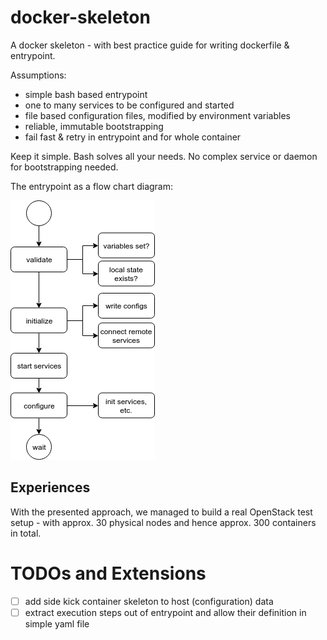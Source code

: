 # docker-skeleton

A docker skeleton - with best practice guide for writing dockerfile &amp; entrypoint.

Assumptions:
 - simple bash based entrypoint
 - one to many services to be configured and started
 - file based configuration files, modified by environment variables
 - reliable, immutable bootstrapping
 - fail fast & retry in entrypoint and for whole container

Keep it simple. Bash solves all your needs. No complex service or daemon for bootstrapping needed.

The entrypoint as a flow chart diagram:

![](flowchart.png)

## Experiences

With the presented approach, we managed to build a real OpenStack test setup - with approx. 30 physical nodes and hence approx. 300 containers in total. 

# TODOs and Extensions
 - [ ] add side kick container skeleton to host (configuration) data
 - [ ] extract execution steps out of entrypoint and allow their definition in simple yaml file
